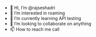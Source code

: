 - 👋 Hi, I’m @rajseshadri
- 👀 I’m interested in roaming
- 🌱 I’m currently learning API testing
- 💞️ I’m looking to collaborate on anything
- 📫 How to reach me call

<!---
rajseshadri/rajseshadri is a ✨ special ✨ repository because its `README.md` (this file) appears on your GitHub profile.
You can click the Preview link to take a look at your changes.
--->
